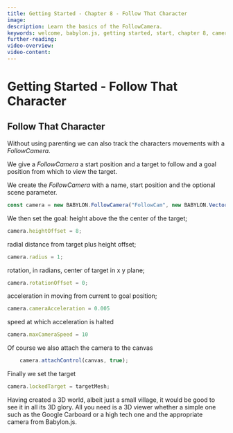 ```yaml
---
title: Getting Started - Chapter 8 - Follow That Character
image: 
description: Learn the basics of the FollowCamera.
keywords: welcome, babylon.js, getting started, start, chapter 8, cameras, camera, FollowCamera
further-reading:
video-overview:
video-content:
---
```



# Getting Started - Follow That Character

## Follow That Character

Without using parenting we can also track the characters movements with a *FollowCamera*.

We give a *FollowCamera* a start position and a target to follow and a goal position from which to view the target. 

We create the *FollowCamera* with a name, start position and the optional scene parameter.
```javascript
const camera = new BABYLON.FollowCamera("FollowCam", new BABYLON.Vector3(-6, 0, 0), scene);
```

We then set the goal: 
height above the the center of the target;
```javascript
camera.heightOffset = 8;
```

radial distance from target plus height offset;
```javascript	
camera.radius = 1;
```

rotation, in radians, center of target in x y plane;
```javascript
camera.rotationOffset = 0;
```

acceleration in moving from current to goal position;
```javascript
camera.cameraAcceleration = 0.005
```

speed at which acceleration is halted 
```javascript
camera.maxCameraSpeed = 10
```	

Of course we also attach the camera to the canvas
```javascript
    camera.attachControl(canvas, true);
```

Finally we set the target
```javascript
camera.lockedTarget = targetMesh;
```

<Playground id="#KBS9I5#98" title="Follow The Character" description="Use the follow cam to follow the character around the village." image="/img/playgroundsAndNMEs/gettingStartedFollowCam.jpg"/>

Having created a 3D world, albeit just a small village, it would be good to see it in all its 3D glory. All you need is a 3D viewer whether a simple one such as the Google Carboard or a high tech one and the appropriate camera from Babylon.js.
